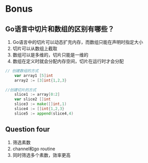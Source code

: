 # Bonus

## Go语言中切片和数组的区别有哪些？
1. Go语言中的切片可以动态扩充内存，而数组只能在声明时指定大小
2. 切片可以从数组上截取
3. 数组可以是多维的，切片只能是一维的
4. 数组在定义时就会分配内存空间，切片在运行时才会分配


```go
// 创建数组的方式  
    var array1 [5]int
    array2 := [3]int{1,2,3}
	
//创建切片的方式
    slice1 := array[0:2]
    var slice2 []int
    slice3 := make([]int,1)
    slice4 := []int{1,2,3}
    slice5 := append(slice4,4)
```

## Question four
1. 筛选素数
2. channel和go routine
3. 同时筛选多个素数，效率更高
